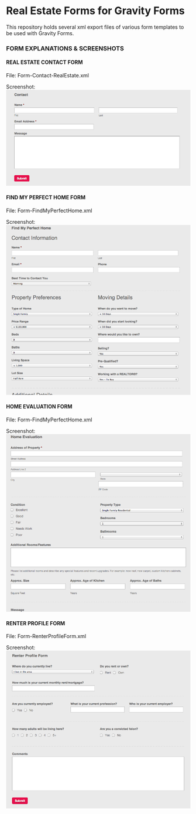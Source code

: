 # Real Estate Forms for Gravity Forms


This repository holds several xml export files of various form templates to be used with Gravity Forms.


### FORM EXPLANATIONS & SCREENSHOTS


#### REAL ESTATE CONTACT FORM

File: Form-Contact-RealEstate.xml

Screenshot: ![Real Estate Contact Form](/images/SS-ContactForm-RealEstate.png)


#### FIND MY PERFECT HOME FORM

File: Form-FindMyPerfectHome.xml

Screenshot: ![Find My Perfect Home Form](/images/SS-FindMyPerfectHome.png)


#### HOME EVALUATION FORM

File: Form-FindMyPerfectHome.xml

Screenshot: ![Home Evaluation Form](/images/SS-HomeEvaluation.png)


#### RENTER PROFILE FORM

File: Form-RenterProfileForm.xml

Screenshot: ![Renter Profile Form](/images/SS-RenterProfileForm.png)

